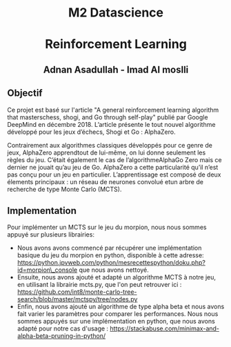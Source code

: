 
# 
# <center> M2 Datascience </center> 
# <center> Reinforcement Learning
 </center> 

## <center> Adnan Asadullah - Imad Al moslli </center> 

## Objectif 
Ce projet est basé sur l'article "A general reinforcement learning algorithm that masterschess, shogi, and Go through self-play" publié par Google DeepMind en décembre 2018.
 L’article présente le tout nouvel algorithme développé pour les jeux d’échecs, Shogi et Go : AlphaZero.

Contrairement aux algorithmes classiques développés pour ce genre de jeux, AlphaZero apprendtout de lui-même, on lui donne seulement les règles du jeu. 
C’était également le cas de l’algorithmeAlphaGo Zero mais ce dernier ne jouait qu’au jeu de Go. AlphaZero a cette particularité qu’il n’est pas conçu pour un jeu en particulier.
L’apprentissage est composé de deux élements principaux : un réseau de neurones convolué etun arbre de recherche de type Monte Carlo (MCTS).




## Implementation 
Pour implémenter un MCTS sur le jeu du morpion, nous nous sommes appuyé sur plusieurs librairies:
- Nous avons avons commencé par récupérer une implémentation basique du jeu du morpion en python, disponible à cette adresse: 
https://python.jpvweb.com/python/mesrecettespython/doku.php?id=morpion\_console que nous avons nettoyé.
- Ensuite, nous avons ajouté et adapté un algorithme MCTS à notre jeu, en utilisant la librairie mcts.py, que l'on peut retrouver ici :
https://github.com/int8/monte-carlo-tree-search/blob/master/mctspy/tree/nodes.py
- Enfin, nous avons ajouté un algorithme de type alpha beta et nous avons fait varier les paramètres pour comparer les performances. 
Nous nous sommes appuyés sur une implémentation en python, que nous avons adapté pour notre cas d'usage : 
https://stackabuse.com/minimax-and-alpha-beta-pruning-in-python/
